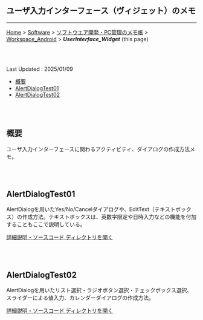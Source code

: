 ## ユーザ入力インターフェース（ヴィジェット）のメモ<!-- omit in toc -->

---
[Home](https://oasis3855.github.io/webpage/) > [Software](https://oasis3855.github.io/webpage/software/index.html) > [ソフトウエア開発・PC管理のメモ帳](https://oasis3855.github.io/webpage/software/software_server_memo.html) > [Workspace_Android](../README.md)  > ***UserInterface_Widget*** (this page)

<br />
<br />

Last Updated : 2025/01/09

- [概要](#概要)
- [AlertDialogTest01](#alertdialogtest01)
- [AlertDialogTest02](#alertdialogtest02)

<br />
<br />

## 概要

ユーザ入力インターフェースに関わるアクティビティ、ダイアログの作成方法メモ。

<br />
<br />

## AlertDialogTest01

AlertDialogを用いたYes/No/Cancelダイアログや、EditText（テキストボックス）の作成方法。テキストボックスは、英数字限定や日時入力などの機能を付加することもここで説明している。

[詳細説明・ソースコード ディレクトリを開く](./AlertDialogTest01/)

<br />
<br />

## AlertDialogTest02

AlertDialogを用いたリスト選択・ラジオボタン選択・チェックボックス選択、スライダーによる値入力、カレンダーダイアログの作成方法。

[詳細説明・ソースコード ディレクトリを開く](./AlertDialogTest02/)

<br />
<br />
